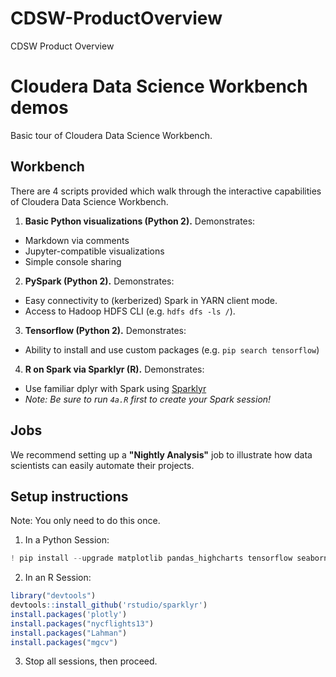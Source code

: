 # CDSW-ProductOverview
CDSW Product Overview


# Cloudera Data Science Workbench demos
Basic tour of Cloudera Data Science Workbench.

## Workbench
There are 4 scripts provided which walk through the interactive capabilities of Cloudera Data Science Workbench.

1. **Basic Python visualizations (Python 2).** Demonstrates:
  - Markdown via comments
  - Jupyter-compatible visualizations
  - Simple console sharing
2. **PySpark (Python 2).** Demonstrates:
  - Easy connectivity to (kerberized) Spark in YARN client mode.
  - Access to Hadoop HDFS CLI (e.g. `hdfs dfs -ls /`).
3. **Tensorflow (Python 2).** Demonstrates:
  - Ability to install and use custom packages (e.g. `pip search tensorflow`)
4. **R on Spark via Sparklyr (R).** Demonstrates:
  - Use familiar dplyr with Spark using [Sparklyr](http://spark.rstudio.com)
  - *Note: Be sure to run `4a.R` first to create your Spark session!*

## Jobs
We recommend setting up a **"Nightly Analysis"** job to illustrate how data scientists can easily automate their projects.


## Setup instructions
Note: You only need to do this once.

1. In a Python Session:
```Python
! pip install --upgrade matplotlib pandas_highcharts tensorflow seaborn
```

2. In an R Session:
```R
library("devtools")
devtools::install_github('rstudio/sparklyr')
install.packages('plotly')
install.packages("nycflights13")
install.packages("Lahman")
install.packages("mgcv")
```

3. Stop all sessions, then proceed.

